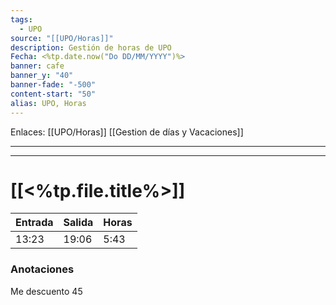 ```yaml
---
tags:
  - UPO
source: "[[UPO/Horas]]"
description: Gestión de horas de UPO
Fecha: <%tp.date.now("Do DD/MM/YYYY")%>
banner: cafe
banner_y: "40"
banner-fade: "-500"
content-start: "50"
alias: UPO, Horas
---
```

Enlaces: [[UPO/Horas]]    [[Gestion de días y Vacaciones]]


---
----

#  [[<%tp.file.title%>]]


| Entrada | Salida | Horas |
| ------- | ------ | ----- |
| 13:23   | 19:06  | 5:43  |




### Anotaciones
Me descuento 45